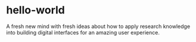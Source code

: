 # hello-world
A fresh new mind with fresh ideas about how to apply research knowledge into building digital interfaces for an amazing user experience.
